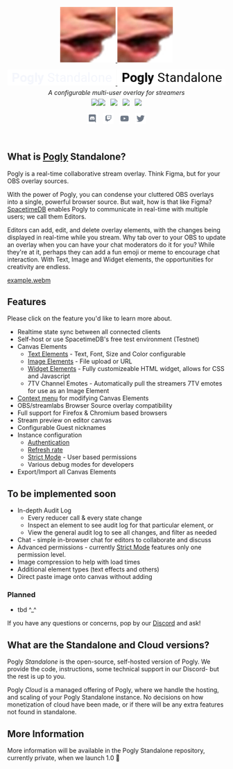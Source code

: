 <p align="center">
    <a href="https://pogly.gg#gh-dark-mode-only" target="_blank">
	<img width="128" src="./images/dark/Pog.png" alt="Pogly Logo">
    </a>
    <a href="https://pogly.gg#gh-light-mode-only" target="_blank">
	<img width="128" src="./images/light/Pog.png" alt="Pogly Logo">
    </a>
</p>
<p align="center">
    <a href="https://pogly.gg#gh-dark-mode-only" target="_blank">
        <img width="250" src="./images/dark/pogly-text.png" alt="Pogly">
    </a>
    <a href="https://pogly.gg#gh-light-mode-only" target="_blank">
        <img width="250" src="./images/light/pogly-text.png" alt="Pogly">
    </a>
    <p style="font-style: italic;line-height: 0" align="center">
        A configurable multi-user overlay for streamers
    </p>
</p>

<p align="center">
    <a href="https://github.com/microsoft/TypeScript"><img src="https://img.shields.io/badge/built_with-TypeScript-2F74C0.svg?style=flat-square"><img src="https://img.shields.io/badge/CSharp-6C287D.svg?style=flat-square" /></a>
    &nbsp;
    <a href="https://github.com/clockworklabs/spacetimedb"><img src="https://img.shields.io/badge/powered_by-SpacetimeDB-000000.svg?style=flat-square" /></a>
    &nbsp;
	<img src="https://img.shields.io/github/v/release/poglyapp/pogly-standalone?color=9f9f9f&include_prereleases&label=version&sort=semver&style=flat-square" />
    &nbsp;
    <a href="https://github.com/PoglyApp/pogly-standalone/blob/master/LICENSE"><img src="https://img.shields.io/badge/license-Apache%202.0-50C878.svg?style=flat-square" /></a>
</p>

<p align="center">
    <a href="https://discord.gg/pogly"><img height="25" src="./images/social/discord.svg" alt="Discord" /></a>
    &nbsp;
    <a href="https://www.twitch.tv/poglygg"><img height="25" src="./images/social/twitch.svg" alt="Twitch" /></a>
    &nbsp;
    <a href="https://www.youtube.com/@PoglyApp"><img height="25" src="./images/social/youtube.svg" alt="YouTube" /></a>
    &nbsp;
    <a href="https://x.com/PoglyApp"><img height="25" src="./images/social/twitter.svg" alt="Twitter" /></a>
</p>

<br>

## What is [Pogly](https://pogly.gg) Standalone?

Pogly is a real-time collaborative stream overlay. Think Figma, but for your OBS overlay sources.

With the power of Pogly, you can condense your cluttered OBS overlays into a single, powerful browser source. But wait, how is that like Figma? [SpacetimeDB](https://spacetimedb.com) enables Pogly to communicate in real-time with multiple users; we call them Editors.

Editors can add, edit, and delete overlay elements, with the changes being displayed in real-time while you stream. Why tab over to your OBS to update an overlay when you can have your chat moderators do it for you? While they're at it, perhaps they can add a fun emoji or meme to encourage chat interaction. With Text, Image and Widget elements, the opportunities for creativity are endless.

[example.webm](https://github.com/PoglyApp/pogly-standalone/assets/36650721/7eb57196-bf56-4fa1-979f-36eb5c0746e9)

## Features

Please click on the feature you'd like to learn more about.

- Realtime state sync between all connected clients
- Self-host or use SpacetimeDB's free test environment (Testnet)
- Canvas Elements
    - [Text Elements](https://github.com/PoglyApp/pogly-documentation/blob/main/use/textElement.md) - Text, Font, Size and Color configurable
    - [Image Elements](https://github.com/PoglyApp/pogly-documentation/blob/main/use/imageElement.md) - File upload or URL
    - [Widget Elements](https://github.com/PoglyApp/pogly-documentation/blob/main/use/widgetElement.md) - Fully customizeable HTML widget, allows for CSS and Javascript
    - 7TV Channel Emotes - Automatically pull the streamers 7TV emotes for use as an Image Element
- [Context menu](https://github.com/PoglyApp/pogly-documentation/blob/main/use/contextMenu.md) for modifying Canvas Elements
- OBS/streamlabs Browser Source overlay compatibility
- Full support for Firefox & Chromium based browsers
- Stream preview on editor canvas
- Configurable Guest nicknames
- Instance configuration
    - [Authentication](https://github.com/PoglyApp/pogly-documentation/blob/main/use/authentication.md)
    - [Refresh rate](https://github.com/PoglyApp/pogly-documentation/blob/main/use/refreshRate.md)
    - [Strict Mode](https://github.com/PoglyApp/pogly-documentation/blob/main/use/strictMode.md) - User based permissions
    - Various debug modes for developers
- Export/Import all Canvas Elements

## To be implemented soon
- In-depth Audit Log
    - Every reducer call & every state change
    - Inspect an element to see audit log for that particular element, or
    - View the general audit log to see all changes, and filter as needed
- Chat - simple in-browser chat for editors to collaborate and discuss
- Advanced permissions - currently [Strict Mode](https://github.com/PoglyApp/pogly-documentation/blob/main/use/strictMode.md) features only one permission level.
- Image compression to help with load times
- Additional element types (text effects and others)
- Direct paste image onto canvas without adding

### Planned
- tbd ^_^

If you have any questions or concerns, pop by our [Discord](https://discord.gg/uPQsBaVdB7) and ask!

## What are the Standalone and Cloud versions?

Pogly *Standalone* is the open-source, self-hosted version of Pogly. We provide the code, instructions, some technical support in our Discord- but the rest is up to you.

Pogly *Cloud* is a managed offering of Pogly, where we handle the hosting, and scaling of your Pogly Standalone instance. No decisions on how monetization of cloud have been made, or if there will be any extra features not found in standalone.

## More Information

More information will be available in the Pogly Standalone repository, currently private, when we launch 1.0 🎉
